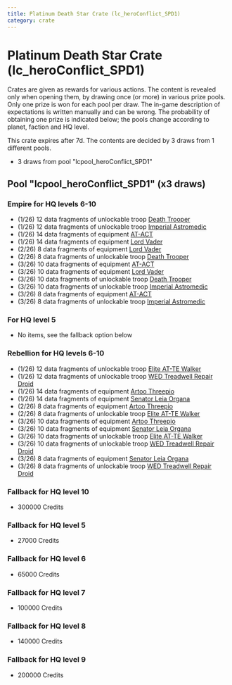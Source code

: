 ```yaml
---
title: Platinum Death Star Crate (lc_heroConflict_SPD1)
category: crate
---
```


# Platinum Death Star Crate (lc_heroConflict_SPD1)

Crates are given as rewards for various actions. The content is revealed only when opening them, by drawing once (or more) in various prize pools. Only one prize is won for each pool per draw. The in-game description of expectations is written manually and can be wrong. The probability of obtaining one prize is indicated below; the pools change according to planet, faction and HQ level.

This crate expires after 7d. The contents are decided by 3 draws from 1 different pools.
  * 3 draws from pool "lcpool_heroConflict_SPD1"

## Pool "lcpool_heroConflict_SPD1" (x3 draws)

### Empire for HQ levels 6-10

  * (1/26) 12 data fragments of unlockable troop [Death Trooper](HeroDeathTrooper)
  * (1/26) 12 data fragments of unlockable troop [Imperial Astromedic](R5Medic)
  * (1/26) 14 data fragments of equipment [AT-ACT](eqpEmpireCargoGreatDane)
  * (1/26) 14 data fragments of equipment [Lord Vader](eqpEmpireLordVader)
  * (2/26) 8 data fragments of equipment [Lord Vader](eqpEmpireLordVader)
  * (2/26) 8 data fragments of unlockable troop [Death Trooper](HeroDeathTrooper)
  * (3/26) 10 data fragments of equipment [AT-ACT](eqpEmpireCargoGreatDane)
  * (3/26) 10 data fragments of equipment [Lord Vader](eqpEmpireLordVader)
  * (3/26) 10 data fragments of unlockable troop [Death Trooper](HeroDeathTrooper)
  * (3/26) 10 data fragments of unlockable troop [Imperial Astromedic](R5Medic)
  * (3/26) 8 data fragments of equipment [AT-ACT](eqpEmpireCargoGreatDane)
  * (3/26) 8 data fragments of unlockable troop [Imperial Astromedic](R5Medic)

### For HQ level 5

  * No items, see the fallback option below

### Rebellion for HQ levels 6-10

  * (1/26) 12 data fragments of unlockable troop [Elite AT-TE Walker](HeroATTE)
  * (1/26) 12 data fragments of unlockable troop [WED Treadwell Repair Droid](Treadwell)
  * (1/26) 14 data fragments of equipment [Artoo  Threepio](eqpRebelArtoo)
  * (1/26) 14 data fragments of equipment [Senator Leia Organa](eqpRebelDiplomat)
  * (2/26) 8 data fragments of equipment [Artoo  Threepio](eqpRebelArtoo)
  * (2/26) 8 data fragments of unlockable troop [Elite AT-TE Walker](HeroATTE)
  * (3/26) 10 data fragments of equipment [Artoo  Threepio](eqpRebelArtoo)
  * (3/26) 10 data fragments of equipment [Senator Leia Organa](eqpRebelDiplomat)
  * (3/26) 10 data fragments of unlockable troop [Elite AT-TE Walker](HeroATTE)
  * (3/26) 10 data fragments of unlockable troop [WED Treadwell Repair Droid](Treadwell)
  * (3/26) 8 data fragments of equipment [Senator Leia Organa](eqpRebelDiplomat)
  * (3/26) 8 data fragments of unlockable troop [WED Treadwell Repair Droid](Treadwell)

### Fallback for HQ level 10

  * 300000 Credits

### Fallback for HQ level 5

  * 27000 Credits

### Fallback for HQ level 6

  * 65000 Credits

### Fallback for HQ level 7

  * 100000 Credits

### Fallback for HQ level 8

  * 140000 Credits

### Fallback for HQ level 9

  * 200000 Credits